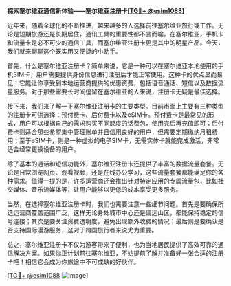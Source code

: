 **探索塞尔维亚通信新体验——塞尔维亚注册卡[[TG💪+ @esim1088](https://t.me/s/esim1088)]**

近年来，随着全球化的不断推进，越来越多的人选择前往塞尔维亚旅行或工作。无论是短期旅游还是长期居住，通讯工具的重要性都不言而喻。在塞尔维亚，手机卡和流量卡是必不可少的通信工具，而塞尔维亚注册卡更是其中的明星产品。今天，我们就来聊聊这个既实用又便捷的小助手。

首先，什么是塞尔维亚注册卡？简单来说，它是一种可以在塞尔维亚本地使用的手机SIM卡，用户需要提供身份信息进行注册后才能正常使用。这种卡的优点显而易见：它能让你享受到本地运营商提供的优惠资费，包括语音通话、短信以及数据流量服务。对于那些需要长时间逗留在塞尔维亚的人来说，注册卡无疑是最佳选择。

接下来，我们来了解一下塞尔维亚注册卡的主要类型。目前市面上主要有三种类型的注册卡可供选择：预付费卡、后付费卡以及eSIM卡。预付费卡是最常见的形式，用户可以根据自己的需求购买不同额度的话费包，使用完后再充值即可；后付费卡则适合那些希望集中管理账单并且信用良好的用户，但需要定期缴纳月租费用；至于eSIM卡，则是一种虚拟的电子SIM卡，无需实体卡就能完成激活，非常适合经常更换设备的用户。

除了基本的通话和短信功能外，塞尔维亚注册卡还提供了丰富的数据流量套餐。无论是日常浏览网页、观看视频，还是在线办公学习，这些流量套餐都能满足你的各种需求。值得一提的是，许多运营商还会推出针对特定应用的专属流量包，比如社交媒体、音乐流媒体等，让用户能够以更低的成本享受更多服务。

当然，在选择塞尔维亚注册卡时，我们也需要注意一些细节问题。首先是要确保所选运营商覆盖范围广泛，这样无论身处城市中心还是偏远山区，都能保持稳定的信号连接；其次是要关注资费透明度，避免出现额外收费的情况；最后则是要确认是否支持国际漫游服务，这对于跨国旅行者来说尤为重要。

总之，塞尔维亚注册卡不仅为游客带来了便利，也为当地居民提供了高效可靠的通信解决方案。如果你正计划前往塞尔维亚，不妨提前了解并准备好一张合适的注册卡吧！相信它会成为你旅途中不可或缺的好伙伴。

[[TG💪+ @esim1088](https://t.me/s/esim1088) ![Image](https://i.postimg.cc/4NQfJmqS/Snipaste-2025-05-13-00-14-12.png)]